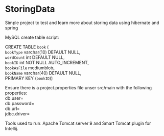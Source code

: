 # StoringData

Simple project to test and learn more about storing data using hibernate and spring <br />

 MySQL create table script:  <br />

CREATE TABLE `book` ( <br />
  `bookType` varchar(10) DEFAULT NULL, <br />
  `wordCount` int DEFAULT NULL, <br />
  `bookID` int NOT NULL AUTO_INCREMENT, <br />
  `bookAsFile` mediumblob, <br />
  `bookName` varchar(40) DEFAULT NULL, <br />
  PRIMARY KEY (`bookID`)) <br />

Ensure there is a project.properties file unser src/main with the following properties: <br />
db.user= <br />
db.password= <br />
db.url= <br />
jdbc.driver= <br />

Tools used to run: Apache Tomcat server 9 and Smart Tomcat plugin for Intellij.
